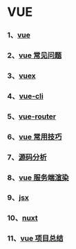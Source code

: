 # VUE

### 1、[vue](/VUE/vue)

### 2、[vue 常见问题](/VUE/vue常见问题)

### 3、[vuex](/VUE/vuex)

### 4、[vue-cli](/VUE/vue-cli)

### 5、[vue-router](/VUE/vue-router)

### 6、[vue 常用技巧](/VUE/vue常用技巧)

### 7、[源码分析](/VUE/vue源码分析)

### 8、[vue 服务端渲染](/VUE/vue服务端渲染)

### 9、[jsx](/VUE/jsx)

### 10、[nuxt](/VUE/nuxt)

### 11、[vue 项目总结](/VUE/vue项目总结)
